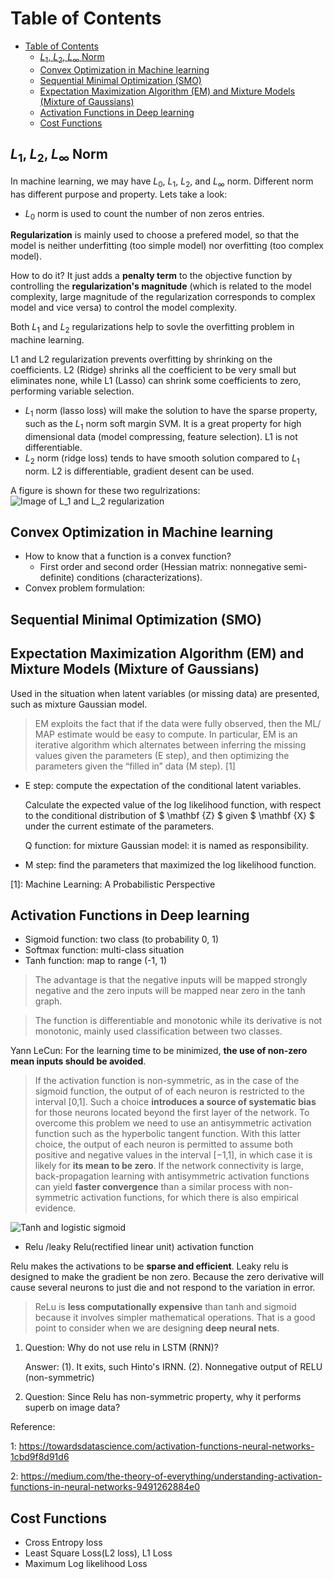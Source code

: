 
<script type="text/javascript"
        src="https://cdnjs.cloudflare.com/ajax/libs/mathjax/2.7.0/MathJax.js?config=TeX-AMS_CHTML"></script>

<script type="text/x-mathjax-config">
MathJax.Hub.Config({
tex2jax: {
inlineMath: [['$','$'], ['\\(','\\)']],
processEscapes: true},
jax: ["input/TeX","input/MathML","input/AsciiMath","output/CommonHTML"],
extensions: ["tex2jax.js","mml2jax.js","asciimath2jax.js","MathMenu.js","MathZoom.js","AssistiveMML.js", "[Contrib]/a11y/accessibility-menu.js"],
TeX: {
extensions: ["AMSmath.js","AMSsymbols.js","noErrors.js","noUndefined.js"],
equationNumbers: {
autoNumber: "AMS"
}
}
});
</script>

# Table of Contents

<!-- TOC depthFrom:1 depthTo:6 withLinks:1 updateOnSave:1 orderedList:0 -->

- [Table of Contents](#table-of-contents)
	- [$L_1$, $L_2$, $L_{\infty}$ Norm](#l1-l2-linfty-norm)
	- [Convex Optimization in Machine learning](#convex-optimization-in-machine-learning)
	- [Sequential Minimal Optimization (SMO)](#sequential-minimal-optimization-smo)
	- [Expectation Maximization Algorithm (EM) and Mixture Models (Mixture of Gaussians)](#expectation-maximization-algorithm-em-and-mixture-models-mixture-of-gaussians)
	- [Activation Functions in Deep learning](#activation-functions-in-deep-learning)
	- [Cost Functions](#cost-functions)

<!-- /TOC -->

## $L_1$, $L_2$, $L_{\infty}$ Norm
In machine learning, we may have $L_0$, $L_1$, $L_2$, and $L_{\infty}$ norm. Different norm has different purpose and property. Lets take a look:

- $L_0$ norm is used to count the number of non zeros entries.

**Regularization** is mainly used to choose a prefered model, so that the model is neither underfitting (too simple model) nor overfitting (too complex model).

How to do it? It just adds a **penalty term** to the objective function by controlling the **regularization's magnitude** (which is related to the model complexity, large magnitude of the regularization corresponds to complex model and vice versa) to control the model complexity.

Both $L_1$ and $L_2$ regularizations help to sovle the overfitting problem in machine learning.

L1 and L2 regularization prevents overfitting by shrinking on the coefficients. L2 (Ridge) shrinks all the coefficient to be very small but eliminates none, while L1 (Lasso) can shrink some coefficients to zero, performing variable selection.

  - $L_1$ norm (lasso loss) will make the solution to have the sparse property, such as the $L_1$ norm soft margin SVM. It is a great property for high dimensional data (model compressing, feature selection). L1 is not differentiable.
  - $L_2$ norm (ridge loss) tends to have smooth solution compared to $L_1$ norm. L2 is differentiable, gradient desent can be used.

A figure is shown for these two regulrizations:
![Image of $L_1$ and $L_2$ regularization](https://JuneEtoile.github.io/images/l1_l2_norm.png)


## Convex Optimization in Machine learning
* How to know that a function is a convex function?
    * First order and second order (Hessian matrix: nonnegative semi-definite) conditions (characterizations).
* Convex problem formulation:


## Sequential Minimal Optimization (SMO)



## Expectation Maximization Algorithm (EM) and Mixture Models (Mixture of Gaussians)
Used in the situation when latent variables (or missing data) are presented, such as mixture Gaussian model.

>EM exploits the fact that if the data were fully observed, then the ML/ MAP estimate would be
easy to compute. In particular, EM is an iterative algorithm which alternates between inferring
the missing values given the parameters (E step), and then optimizing the parameters given the
“filled in” data (M step). [1]



* E step: compute the expectation of the conditional latent variables.

  Calculate the expected value of the log likelihood function, with respect to the conditional distribution of $ \mathbf {Z} $  given $ \mathbf {X} $  under the current estimate of the parameters.

  Q function: for mixture Gaussian model: it is named as responsibility.

* M step: find the parameters that maximized the log likelihood function.


[1]: Machine Learning: A Probabilistic Perspective

## Activation Functions in Deep learning
* Sigmoid function: two class (to probability 0, 1)
* Softmax function: multi-class situation
* Tanh function: map to range (-1, 1)

>The advantage is that the negative inputs will be mapped strongly negative and the zero inputs will be mapped near zero in the tanh graph.

>The function is differentiable and monotonic while its derivative is not monotonic, mainly used classification between two classes.

Yann LeCun: For the learning time to be minimized, **the use of non-zero mean inputs should be avoided**.
>If the activation function is non-symmetric, as in the case of the sigmoid function, the output of of each neuron is restricted to the interval [0,1]. Such a choice **introduces a source of systematic bias** for those neurons located beyond the first layer of the network. To overcome this problem we need to use an antisymmetric activation function such as the hyperbolic tangent function. With this latter choice, the output of each neuron is permitted to assume both positive and negative values in the interval [−1,1], in which case it is likely for **its mean to be zero**. If the network connectivity is large, back-propagation learning with antisymmetric activation functions can yield **faster convergence** than a similar process with non-symmetric activation functions, for which there is also empirical evidence.


![Tanh and logistic sigmoid](https://JuneEtoile.github.io/images/relu_sigmoid.jpeg)

* Relu /leaky Relu(rectified linear unit) activation function

Relu makes the activations to be **sparse and efficient**. Leaky relu is designed to make the gradient be non zero. Because the zero derivative will cause several neurons to just die and not respond to the variation in error.

>ReLu is **less computationally expensive** than tanh and sigmoid because it involves simpler mathematical operations. That is a good point to consider when we are designing **deep neural nets**.

1. Question: Why do not use relu in LSTM (RNN)?

   Answer: (1). It exits, such Hinto's IRNN. (2). Nonnegative output of RELU (non-symmetric)

2. Question: Since Relu has non-symmetric property, why it performs superb on image data?

Reference:

1: https://towardsdatascience.com/activation-functions-neural-networks-1cbd9f8d91d6

2: https://medium.com/the-theory-of-everything/understanding-activation-functions-in-neural-networks-9491262884e0

## Cost Functions

* Cross Entropy loss
* Least Square Loss(L2 loss), L1 Loss
* Maximum Log likelihood Loss
